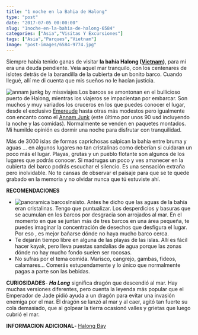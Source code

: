 ```yaml
---
title: "1 noche en la Bahia de Halong"
type: "post"
date: "2017-07-05 00:00:00"
slug: "1noche-en-la-bahia-de-halong-6584"
categories: ["Asia","Visitas Y Excursiones"]
tags: ["Asia","Parques","Vietnam"]
image: "post-images/6584-9774.jpg"
---
```


Siempre había tenido ganas de visitar **la bahía Halong ([Vietnam](http://www.missviajes.com/viaje-a-vietnam/))**, para mi era una deuda pendiente. Veía aquel mar tranquilo, con los centenares de islotes detrás de la barandilla de la cubierta de un bonito barco. Cuando llegué, allí me di cuenta que mis sueños no le hacían justicia.  
  
![annam junkg by missviajes](post-images/6584-9774.jpg "annam junk by missviajes") Los barcos se amontonan en el bullicioso puerto de Halong, mientras los viajeros se impacientan por embarcar. Son muchos y muy variados los cruceros en los que puedes conocer el lugar, desde el exclusivo [Emereude](http://www.booking.com/hotel/vn/emeraude-classic-cruises-halong-bay-vietnam.html?aid=1294466&no_rooms=1&group_adults=1) hasta otras más modestos pero igualmente con encanto como el [Annam Junk](http://www.annamjunk.com) (este último por unos 90 usd incluyendo la noche y las comidas). Normalmente se venden en paquetes montados. Mi humilde opinión es dormir una noche para disfrutar con tranquilidad.  
  
Más de 3000 islas de formas caprichosas salpican la bahía entre bruma y aguas ... en algunos lugares no tan cristalinas como deberían si cuidaran un poco más el lugar. Playas, grutas y un pueblo flotante son algunos de los lugares que podrás conocer. Si madrugas un poco y ves amanecer en la cubierta del barco podrás escuchar el silencio. Es una sensación extraña pero inolvidable. No te cansas de observar el paisaje para que se te quede grabado en la memoria y no olvidar nunca que tú estuviste ahí.  
  
   
  
**RECOMENDACIONES**

- ![panoramica barcos](post-images/6584-9775.jpg "panoramica barcos")Insisto. Antes he dicho que las aguas de la bahía eran cristalinas. Tengo que puntualizar. Los desperdicios y basuras que se acumulan en los barcos por desgracia son arrojados al mar. En el momento en que se juntan más de tres barcos en una área pequeña, te puedes imaginar la concentración de desechos que desfigura el lugar. Por eso , es mejor bañarse dónde no haya mucho barco cerca.
- Te dejarán tiempo libre en alguna de las playas de las islas. Allí es fácil hacer kayak, pero lleva puestas sandalias de agua porque las zonas dónde no hay mucho fondo suelen ser rocosas.
- No sufras por el tema comida. Marisco, cangrejo, gambas, fideos, calamares... Comerás estupendamente y lo único que normalmente pagas a parte son las bebidas.

**CURIOSIDADES**- ***Ha Long*** significa dragón que descendió al mar. Hay muchas versiones diferentes, pero cuenta la leyenda más popular que el Emperador de Jade pidió ayuda a un dragón para evitar una invasión enemiga por el mar. El dragón se lanzó al mar y al caer, agitó tan fuerte su cola demasiado, que al golpear la tierra ocasionó valles y grietas que luego cubrió el mar.

**INFORMACION ADICIONAL**- [Halong Bay](http://www.halongbay-vietnam.com)